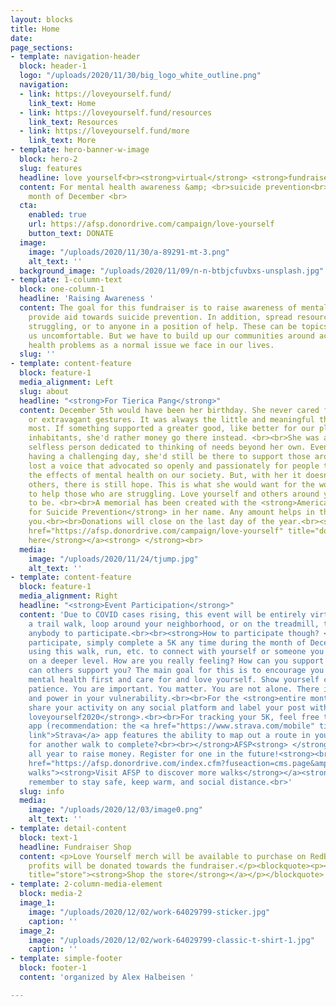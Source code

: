 ```yaml
---
layout: blocks
title: Home
date: 
page_sections:
- template: navigation-header
  block: header-1
  logo: "/uploads/2020/11/30/big_logo_white_outline.png"
  navigation:
  - link: https://loveyourself.fund/
    link_text: Home
  - link: https://loveyourself.fund/resources
    link_text: Resources
  - link: https://loveyourself.fund/more
    link_text: More
- template: hero-banner-w-image
  block: hero-2
  slug: features
  headline: love yourself<br><strong>virtual</strong> <strong>fundraiser walk</strong>
  content: For mental health awareness &amp; <br>suicide prevention<br><br>For the
    month of December <br>
  cta:
    enabled: true
    url: https://afsp.donordrive.com/campaign/love-yourself
    button_text: DONATE
  image:
    image: "/uploads/2020/11/30/a-89291-mt-3.png"
    alt_text: ''
  background_image: "/uploads/2020/11/09/n-n-btbjcfuvbxs-unsplash.jpg"
- template: 1-column-text
  block: one-column-1
  headline: 'Raising Awareness '
  content: The goal for this fundraiser is to raise awareness of mental health and
    provide aid towards suicide prevention. In addition, spread resources to those
    struggling, or to anyone in a position of help. These can be topics that make
    us uncomfortable. But we have to build up our communities around accepting mental
    health problems as a normal issue we face in our lives.
  slug: ''
- template: content-feature
  block: feature-1
  media_alignment: Left
  slug: about
  headline: "<strong>For Tierica Pang</strong>"
  content: December 5th would have been her birthday. She never cared for material
    or extravagant gestures. It was always the little and meaningful things she appreciated
    most. If something supported a greater good, like better for our planet or its
    inhabitants, she'd rather money go there instead. <br><br>She was an incredibly
    selfless person dedicated to thinking of needs beyond her own. Even if she were
    having a challenging day, she'd still be there to support those around her. <br><br>We
    lost a voice that advocated so openly and passionately for people to recognize
    the effects of mental health on our society. But, with her it doesn't end. For
    others, there is still hope. This is what she would want for the world; fight
    to help those who are struggling. Love yourself and others around you. Continue
    to be. <br><br>A memorial has been created with the <strong>American Foundation
    for Suicide Prevention</strong> in her name. Any amount helps in this cause. Thank
    you.<br><br>Donations will close on the last day of the year.<br><strong><br></strong><a
    href="https://afsp.donordrive.com/campaign/love-yourself" title="donate link"><strong>Donate
    here</strong></a><strong> </strong><br>
  media:
    image: "/uploads/2020/11/24/tjump.jpg"
    alt_text: ''
- template: content-feature
  block: feature-1
  media_alignment: Right
  headline: "<strong>Event Participation</strong>"
  content: 'Due to COVID cases rising, this event will be entirely virtual. By either
    a trail walk, loop around your neighborhood, or on the treadmill, this will allow
    anybody to participate.<br><br><strong>How to participate though? </strong><br><br>To
    participate, simply complete a 5K any time during the month of December. Consider
    using this walk, run, etc. to connect with yourself or someone you love (safely)
    on a deeper level. How are you really feeling? How can you support yourself? How
    can others support you? The main goal for this is to encourage you to put your
    mental health first and care for and love yourself. Show yourself compassion,
    patience. You are important. You matter. You are not alone. There is strength
    and power in your vulnerability.<br><br>For the <strong>entire month of December</strong>,
    share your activity on any social platform and label your post with the hashtag<strong>
    loveyourself2020</strong>.<br><br>For tracking your 5K, feel free to use any fitness
    app (recommendation: the <a href="https://www.strava.com/mobile" title="Strava
    link">Strava</a> app features the ability to map out a route in your area).<br><br><strong>Looking
    for another walk to complete?<br><br></strong>AFSP<strong> </strong>hosts walks
    all year to raise money. Register for one in the future!<strong><br></strong><a
    href="https://afsp.donordrive.com/index.cfm?fuseaction=cms.page&amp;id=1370" title="AFSP
    walks"><strong>Visit AFSP to discover more walks</strong></a><strong> </strong><br><br>Please
    remember to stay safe, keep warm, and social distance.<br>'
  slug: info
  media:
    image: "/uploads/2020/12/03/image0.png"
    alt_text: ''
- template: detail-content
  block: text-1
  headline: Fundraiser Shop
  content: <p>Love Yourself merch will be available to purchase on RedBubble. All
    profits will be donated towards the fundraiser.</p><blockquote><p><a href="https://www.redbubble.com/people/alexhalbeisen/shop?asc=u"
    title="store"><strong>Shop the store</strong></a></p></blockquote>
- template: 2-column-media-element
  block: media-2
  image_1:
    image: "/uploads/2020/12/02/work-64029799-sticker.jpg"
    caption: ''
  image_2:
    image: "/uploads/2020/12/02/work-64029799-classic-t-shirt-1.jpg"
    caption: ''
- template: simple-footer
  block: footer-1
  content: 'organized by Alex Halbeisen '

---
```

